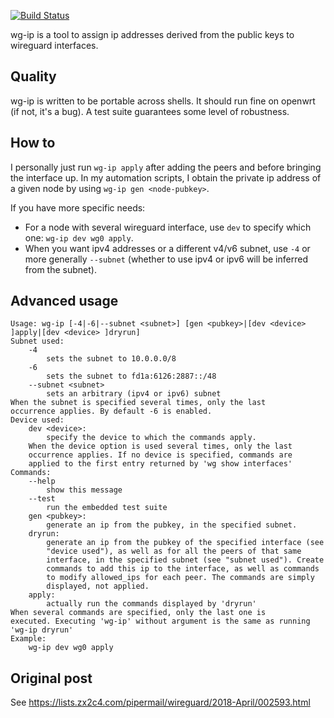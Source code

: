 [![Build Status](https://travis-ci.org/chmduquesne/wg-ip.svg?branch=master)](https://travis-ci.org/chmduquesne/wg-ip)

wg-ip is a tool to assign ip addresses derived from the public keys to
wireguard interfaces.

Quality
-------

wg-ip is written to be portable across shells. It should run fine on
openwrt (if not, it's a bug). A test suite guarantees some level of
robustness.

How to
------

I personally just run `wg-ip apply` after adding the peers and before
bringing the interface up. In my automation scripts, I obtain the private
ip address of a given node by using `wg-ip gen <node-pubkey>`.

If you have more specific needs:

- For a node with several wireguard interface, use `dev` to specify which one:
  `wg-ip dev wg0 apply`.
- When you want ipv4 addresses or a different v4/v6 subnet, use `-4` or
  more generally `--subnet` (whether to use ipv4 or ipv6 will be inferred
  from the subnet).

Advanced usage
--------------

    Usage: wg-ip [-4|-6|--subnet <subnet>] [gen <pubkey>|[dev <device> ]apply|[dev <device> ]dryrun]
    Subnet used:
        -4
            sets the subnet to 10.0.0.0/8
        -6
            sets the subnet to fd1a:6126:2887::/48
        --subnet <subnet>
            sets an arbitrary (ipv4 or ipv6) subnet
    When the subnet is specified several times, only the last
    occurrence applies. By default -6 is enabled.
    Device used:
        dev <device>:
            specify the device to which the commands apply.
        When the device option is used several times, only the last
        occurrence applies. If no device is specified, commands are
        applied to the first entry returned by 'wg show interfaces'
    Commands:
        --help
            show this message
        --test
            run the embedded test suite
        gen <pubkey>:
            generate an ip from the pubkey, in the specified subnet.
        dryrun:
            generate an ip from the pubkey of the specified interface (see
            "device used"), as well as for all the peers of that same
            interface, in the specified subnet (see "subnet used"). Create
            commands to add this ip to the interface, as well as commands
            to modify allowed_ips for each peer. The commands are simply
            displayed, not applied.
        apply:
            actually run the commands displayed by 'dryrun'
    When several commands are specified, only the last one is
    executed. Executing 'wg-ip' without argument is the same as running
    'wg-ip dryrun'
    Example:
        wg-ip dev wg0 apply

Original post
-------------

See https://lists.zx2c4.com/pipermail/wireguard/2018-April/002593.html
